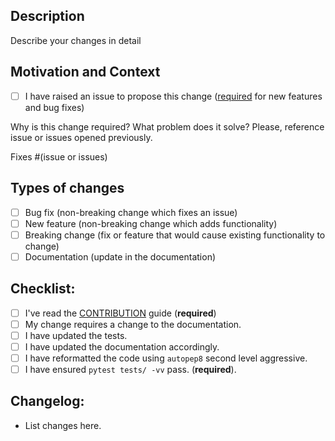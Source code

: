 <!--- Provide a general summary of your changes in the Title above -->

## Description
Describe your changes in detail

## Motivation and Context

- [ ] I have raised an issue to propose this change ([required](https://github.com/jajimer/sinergym/blob/main/CONTRIBUTING.md) for new features and bug fixes)

Why is this change required? What problem does it solve? Please, reference issue or issues opened previously.
<!--- e.g You can use the syntax `fixes #100` if this solves the issue #100 -->
Fixes #(issue or issues)

## Types of changes
<!--- What types of changes does your code introduce? Put an `x` in all the boxes that apply: -->
- [ ] Bug fix (non-breaking change which fixes an issue)
- [ ] New feature (non-breaking change which adds functionality)
- [ ] Breaking change (fix or feature that would cause existing functionality to change)
- [ ] Documentation (update in the documentation)

## Checklist:
<!--- Go over all the following points, and put an `x` in all the boxes that apply. -->
<!--- If you're unsure about any of these, don't hesitate to ask. We're here to help! -->
- [ ] I've read the [CONTRIBUTION](https://github.com/jajimer/sinergym/blob/main/CONTRIBUTING.md) guide (**required**)
- [ ] My change requires a change to the documentation.
- [ ] I have updated the tests.
- [ ] I have updated the documentation accordingly.
- [ ] I have reformatted the code using `autopep8` second level aggressive.
- [ ] I have ensured `pytest tests/ -vv` pass. (**required**).

## Changelog:

- List changes here.

<!--- This Template is an edited version of the one from https://github.com/evilsocket/pwnagotchi/-->